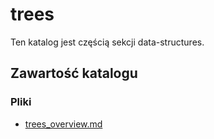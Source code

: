 # trees

Ten katalog jest częścią sekcji data-structures.

## Zawartość katalogu

### Pliki

- [trees_overview.md](trees_overview.md)

